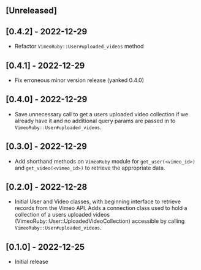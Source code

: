 ## [Unreleased]

## [0.4.2] - 2022-12-29

- Refactor `VimeoRuby::User#uploaded_videos` method

## [0.4.1] - 2022-12-29

- Fix erroneous minor version release (yanked 0.4.0)

## [0.4.0] - 2022-12-29

- Save unnecessary call to get a users uploaded video collection if we already have it and no additional query params are passed in to `VimeoRuby::User#uploaded_videos`.

## [0.3.0] - 2022-12-29

- Add shorthand methods on `VimeoRuby` module for `get_user(<vimeo_id>)` and `get_video(<vimeo_id>)` to retrieve the appropriate data.

## [0.2.0] - 2022-12-28

- Initial User and Video classes, with beginning interface to retrieve records from the Vimeo API. Adds a connection class used to hold a collection of a users uploaded videos (VimeoRuby::User::UploadedVideoCollection) accessible by calling `VimeoRuby::User#uploaded_videos`.

## [0.1.0] - 2022-12-25

- Initial release
